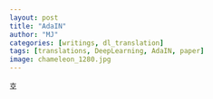 ```yaml
---
layout: post
title: "AdaIN"
author: "MJ"
categories: [writings, dl_translation]
tags: [translations, DeepLearning, AdaIN, paper]
image: chameleon_1280.jpg
---
```


호
